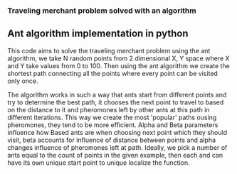 ### Traveling merchant problem solved with an algorithm
## Ant algorithm implementation in python
This code aims to solve the traveling merchant problem using the ant algorithm, we take N random points from 2 dimensional X, Y space where X and Y take values from 0 to 100. Then using the ant algorithm we create the shortest path connecting all the points where every point can be visited only once.

The algorithm works in such a way that ants start from different points and try to determine the best path, it chooses the next point to travel to based on the distance to it and pheromones left by other ants at this path in different iterations. This way we create the most 'popular' paths ousing pheromones, they tend to be more efficient. Alpha and Beta parameters influence how Based ants are when choosing next point which they should visit, beta accounts for influence of distance between points and alpha changes influence of pheromones left at path. 
Ideally, we pick a number of ants equal to the count of points in the given example, then each and can have its own unique start point to unique localize the function.
